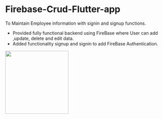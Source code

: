 # Firebase-Crud-Flutter-app
To Maintain Employee information with signin and signup functions. 
- Provided fully functional backend using FireBase where User can add ,update, delete and edit data.
- Added functionality signup and signin to add FireBase Authentication.

<!-- 
![Screenshot_2022-10-26-16-35-58-91_5286328477dee24c03b956a43e22c53d](https://user-images.githubusercontent.com/78414267/198013297-8a8d8a06-8b15-4ec5-9b69-8e9f0ead3b0e.jpg) -->

<img src="https://user-images.githubusercontent.com/78414267/198013297-8a8d8a06-8b15-4ec5-9b69-8e9f0ead3b0e.jpg" width="200">
<!-- <img src="https://github.com/favicon.ico" width="48"> -->
